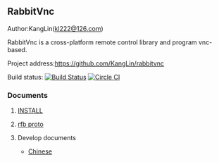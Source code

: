 RabbitVnc
---------

Author:KangLin(kl222@126.com)

RabbitVnc is a cross-platform remote control library and program vnc-based.

Project address:https://github.com/KangLin/rabbitvnc

Build status:  [![Build Status](https://travis-ci.org/KangLin/rabbitvnc.png)](https://travis-ci.org/KangLin/rabbitvnc)
    [![Circle CI](https://circleci.com/gh/KangLin/rabbitvnc.svg?style=svg)](https://circleci.com/gh/KangLin/rabbitvnc)
  
### Documents

1. [INSTALL](docs/INSTALL.md)

2. [rfb proto](docs/rfbproto.pdf)

3. Develop documents
   * [Chinese](docs/zh_CN/开发文档.md)